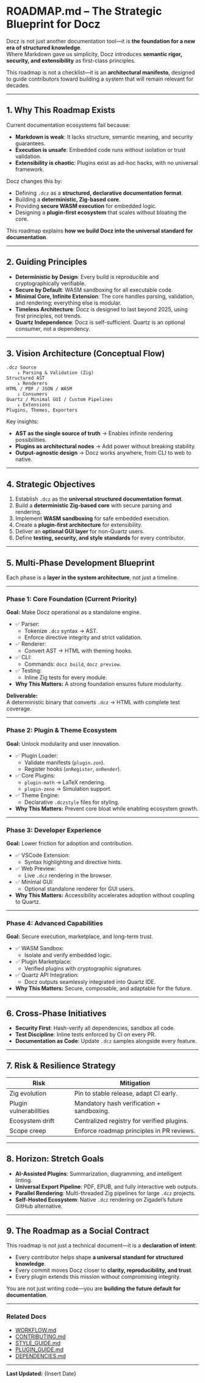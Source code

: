 # ROADMAP.md – The Strategic Blueprint for Docz

Docz is not just another documentation tool—it is **the foundation for a new era of structured knowledge**.  
Where Markdown gave us simplicity, Docz introduces **semantic rigor, security, and extensibility** as first-class principles.  

This roadmap is not a checklist—it is an **architectural manifesto**, designed to guide contributors toward building a system that will remain relevant for decades.

---

## 1. Why This Roadmap Exists

Current documentation ecosystems fail because:
- **Markdown is weak**: It lacks structure, semantic meaning, and security guarantees.
- **Execution is unsafe**: Embedded code runs without isolation or trust validation.
- **Extensibility is chaotic**: Plugins exist as ad-hoc hacks, with no universal framework.

Docz changes this by:
- Defining `.dcz` as a **structured, declarative documentation format**.
- Building a **deterministic, Zig-based core**.
- Providing **secure WASM execution** for embedded logic.
- Designing a **plugin-first ecosystem** that scales without bloating the core.

This roadmap explains **how we build Docz into the universal standard for documentation**.

---

## 2. Guiding Principles

- **Deterministic by Design**: Every build is reproducible and cryptographically verifiable.
- **Secure by Default**: WASM sandboxing for all executable code.
- **Minimal Core, Infinite Extension**: The core handles parsing, validation, and rendering; everything else is modular.
- **Timeless Architecture**: Docz is designed to last beyond 2025, using first principles, not trends.
- **Quartz Independence**: Docz is self-sufficient. Quartz is an optional consumer, not a dependency.

---

## 3. Vision Architecture (Conceptual Flow)

```
.dcz Source
    ↓ Parsing & Validation (Zig)
Structured AST
    ↓ Renderers
HTML / PDF / JSON / WASM
    ↓ Consumers
Quartz / Minimal GUI / Custom Pipelines
    ↓ Extensions
Plugins, Themes, Exporters
```

Key insights:
- **AST as the single source of truth** → Enables infinite rendering possibilities.
- **Plugins as architectural nodes** → Add power without breaking stability.
- **Output-agnostic design** → Docz works anywhere, from CLI to web to native.

---

## 4. Strategic Objectives

1. Establish `.dcz` as the **universal structured documentation format**.
2. Build a **deterministic Zig-based core** with secure parsing and rendering.
3. Implement **WASM sandboxing** for safe embedded execution.
4. Create a **plugin-first architecture** for extensibility.
5. Deliver an **optional GUI layer** for non-Quartz users.
6. Define **testing, security, and style standards** for every contributor.

---

## 5. Multi-Phase Development Blueprint

Each phase is a **layer in the system architecture**, not just a timeline.

---

### **Phase 1: Core Foundation (Current Priority)**
**Goal:** Make Docz operational as a standalone engine.
- ✅ Parser:
    - Tokenize `.dcz` syntax → AST.
    - Enforce directive integrity and strict validation.
- ✅ Renderer:
    - Convert AST → HTML with theming hooks.
- ✅ CLI:
    - Commands: `docz build`, `docz preview`.
- ✅ Testing:
    - Inline Zig tests for every module.
- **Why This Matters:** A strong foundation ensures future modularity.

**Deliverable:**  
A deterministic binary that converts `.dcz` → HTML with complete test coverage.

---

### **Phase 2: Plugin & Theme Ecosystem**
**Goal:** Unlock modularity and user innovation.
- ✅ Plugin Loader:
    - Validate manifests (`plugin.zon`).
    - Register hooks (`onRegister`, `onRender`).
- ✅ Core Plugins:
    - `plugin-math` → LaTeX rendering.
    - `plugin-zeno` → Simulation support.
- ✅ Theme Engine:
    - Declarative `.dczstyle` files for styling.
- **Why This Matters:** Prevent core bloat while enabling ecosystem growth.

---

### **Phase 3: Developer Experience**
**Goal:** Lower friction for adoption and contribution.
- ✅ VSCode Extension:
    - Syntax highlighting and directive hints.
- ✅ Web Preview:
    - Live `.dcz` rendering in the browser.
- ✅ Minimal GUI:
    - Optional standalone renderer for GUI users.
- **Why This Matters:** Accessibility accelerates adoption without coupling to Quartz.

---

### **Phase 4: Advanced Capabilities**
**Goal:** Secure execution, marketplace, and long-term trust.
- ✅ WASM Sandbox:
    - Isolate and verify embedded logic.
- ✅ Plugin Marketplace:
    - Verified plugins with cryptographic signatures.
- ✅ Quartz API Integration:
    - Docz outputs seamlessly integrated into Quartz IDE.
- **Why This Matters:** Secure, composable, and adaptable for the future.

---

## 6. Cross-Phase Initiatives

- **Security First**: Hash-verify all dependencies, sandbox all code.
- **Test Discipline**: Inline tests enforced by CI on every PR.
- **Documentation as Code**: Update `.dcz` samples alongside every feature.

---

## 7. Risk & Resilience Strategy

| Risk                    | Mitigation                                    |
|------------------------ |-----------------------------------------------|
| Zig evolution          | Pin to stable release, adapt CI early.       |
| Plugin vulnerabilities | Mandatory hash verification + sandboxing.    |
| Ecosystem drift        | Centralized registry for verified plugins.   |
| Scope creep            | Enforce roadmap principles in PR reviews.    |

---

## 8. Horizon: Stretch Goals

- **AI-Assisted Plugins**: Summarization, diagramming, and intelligent linting.
- **Universal Export Pipeline**: PDF, EPUB, and fully interactive web outputs.
- **Parallel Rendering**: Multi-threaded Zig pipelines for large `.dcz` projects.
- **Self-Hosted Ecosystem**: Native `.dcz` rendering on Zigadel’s future GitHub alternative.

---

## 9. The Roadmap as a Social Contract

This roadmap is not just a technical document—it is a **declaration of intent**:
- Every contributor helps shape **a universal standard for structured knowledge**.
- Every commit moves Docz closer to **clarity, reproducibility, and trust**.
- Every plugin extends this mission without compromising integrity.

You are not just writing code—you are **building the future default for documentation**.

---

### Related Docs
- [WORKFLOW.md](./WORKFLOW.md)
- [CONTRIBUTING.md](../.github/CONTRIBUTING.md)
- [STYLE_GUIDE.md](./STYLE_GUIDE.md)
- [PLUGIN_GUIDE.md](./PLUGIN_GUIDE.md)
- [DEPENDENCIES.md](./DEPENDENCIES.md)

---

**Last Updated:** {Insert Date}
